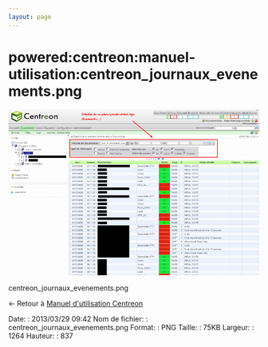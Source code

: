 ```yaml
---
layout: page
---
```


powered:centreon:manuel-utilisation:centreon\_journaux\_evenements.png
======================================================================

[![centreon\_journaux\_evenements.png](../../../../assets/media/powered/centreon/manuel-utilisation/centreon_journaux_evenements.png@cache=&w=900&h=595 "centreon_journaux_evenements.png")](../../../../assets/media/powered/centreon/manuel-utilisation/centreon_journaux_evenements.png@cache= "Afficher le fichier original")

centreon\_journaux\_evenements.png

← Retour à [Manuel d'utilisation
Centreon](../../../../centreon/manuel-utilisation/start.html "centreon:manuel-utilisation:start")

Date:
:   2013/03/29 09:42
Nom de fichier:
:   centreon\_journaux\_evenements.png
Format:
:   PNG
Taille:
:   75KB
Largeur:
:   1264
Hauteur:
:   837

